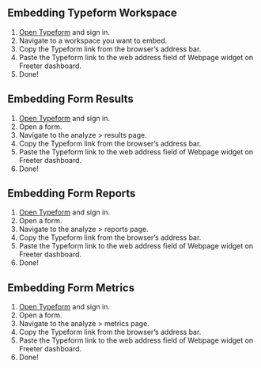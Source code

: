 ## Embedding Typeform Workspace

1. <a href="{{ curItem.homeUrl|e }}" target="_blank">Open Typeform</a> and sign in.
2. Navigate to a workspace you want to embed.
3. Copy the Typeform link from the browser’s address bar.
4. Paste the Typeform link to the web address field of Webpage widget on Freeter dashboard.
5. Done!

## Embedding Form Results

1. <a href="{{ curItem.homeUrl|e }}" target="_blank">Open Typeform</a> and sign in.
2. Open a form.
3. Navigate to the analyze > results page.
4. Copy the Typeform link from the browser’s address bar.
5. Paste the Typeform link to the web address field of Webpage widget on Freeter dashboard.
6. Done!

## Embedding Form Reports

1. <a href="{{ curItem.homeUrl|e }}" target="_blank">Open Typeform</a> and sign in.
2. Open a form.
3. Navigate to the analyze > reports page.
4. Copy the Typeform link from the browser’s address bar.
5. Paste the Typeform link to the web address field of Webpage widget on Freeter dashboard.
6. Done!

## Embedding Form Metrics

1. <a href="{{ curItem.homeUrl|e }}" target="_blank">Open Typeform</a> and sign in.
2. Open a form.
3. Navigate to the analyze > metrics page.
4. Copy the Typeform link from the browser’s address bar.
5. Paste the Typeform link to the web address field of Webpage widget on Freeter dashboard.
6. Done!
